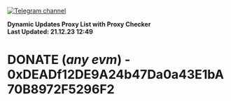 [![Telegram channel](https://img.shields.io/endpoint?url=https://runkit.io/damiankrawczyk/telegram-badge/branches/master?url=https://t.me/n4z4v0d)](https://t.me/n4z4v0d) 

**Dynamic Updates Proxy List with Proxy Checker**  
**Last Updated: 21.12.23 12:49**

# DONATE (_any evm_) - 0xDEADf12DE9A24b47Da0a43E1bA70B8972F5296F2
